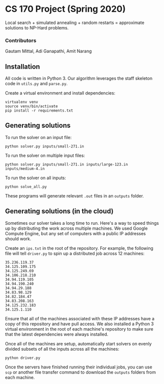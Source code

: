 # CS 170 Project (Spring 2020)

Local search + simulated annealing + random restarts = approximate solutions to NP-Hard problems.

### Contributors
Gautam Mittal, Adi Ganapathi, Amit Narang

## Installation
All code is written in Python 3. Our algorithm leverages the staff skeleton code in `utils.py` and `parse.py`.

Create a virtual environment and install dependencies:
```
virtualenv venv
source venv/bin/activate
pip install -r requirements.txt
```

## Generating solutions
To run the solver on an input file:
```
python solver.py inputs/small-271.in
```

To run the solver on multiple input files:
```
python solver.py inputs/small-271.in inputs/large-123.in inputs/medium-4.in
```

To run the solver on all inputs:
```
python solve_all.py
```

These programs will generate relevant `.out` files in an `outputs` folder.

## Generating solutions (in the cloud)
Sometimes our solver takes a long time to run. Here's a way to speed things up by distributing the work across multiple machines. We used Google Compute Engine, but any set of computers with a public IP addresses should work.

Create an `ips.txt` in the root of the repository. For example, the following file will tell `driver.py` to spin up a distributed job across 12 machines:
```
35.236.119.37
34.125.109.175
34.125.249.69
34.106.218.210
34.94.119.105
34.94.190.240
34.94.29.188
34.83.98.129
34.82.184.47
34.83.208.163
34.125.232.183
34.125.1.110
```
Ensure that all of the machines associated with these IP addresses have a copy of this repository and have pull access. We also installed a Python 3 virtual environment in the root of each machine's repository to make sure that the latest dependencies were always installed.

Once all of the machines are setup, automatically start solvers on evenly divided subsets of all the inputs across all the machines:
```
python driver.py
```
Once the servers have finished running their individual jobs, you can use `scp` or another file transfer command to download the `outputs` folders from each machine.